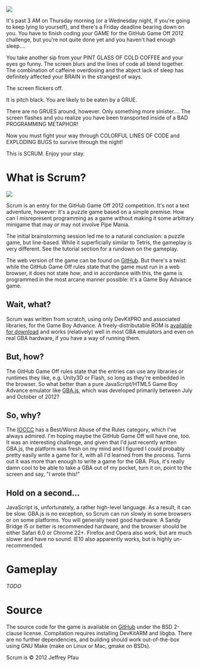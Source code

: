 <img src="http://jpfau.github.com/scrum/resources/title.png">

It's past 3 AM on Thursday morning (or a Wednesday night, if you're going to keep lying to yourself), and there's a Friday deadline bearing down on you. You have to finish coding your GAME for the GitHub Game Off 2012 challenge, but you're not quite done yet and you haven't had enough sleep….

You take another sip from your PINT GLASS OF COLD COFFEE and your eyes go funny. The screen blurs and the lines of code all blend together. The combination of caffeine overdosing and the abject lack of sleep has definitely affected your BRAIN in the strangest of ways.

The screen flickers off.

It is pitch black. You are likely to be eaten by a GRUE.

There are no GRUES around, however. Only something more sinister…. The screen flashes and you realize you have been transported inside of a BAD PROGRAMMING METAPHOR!

Now you must fight your way through COLORFUL LINES OF CODE and EXPLODING BUGS to survive through the night!

This is SCRUM. Enjoy your stay.

# What is Scrum?

<img src="http://jpfau.github.com/scrum/resources/title-screen.png">

Scrum is an entry for the GitHub Game Off 2012 competition. It's not a text adventure, however: it's a puzzle game based on a simple premise: How can I misrepresent programming as a game without making it some arbitrary minigame that may or may not involve Pipe Mania.

The initial brainstorming session led me to a natural conclusion: a puzzle game, but line-based. While it superficially similar to Tetris, the gameplay is very different. See the tutorial section for a rundown on the gameplay.

The web version of the game can be found on [GitHub](http://jpfau.github.com/scrum). But there's a twist: while the GitHub Game Off rules state that the game must run in a web browser, it does not state *how*, and in accordance with this, the game is programmed in the most arcane manner possible: it's a Game Boy Advance game.

## Wait, what?

Scrum was written from scratch, using only DevKitPRO and associated libraries, for the Game Boy Advance. A freely-distributable ROM is [available for download](http://jpfau.github.com/scrum/resources/scrum.gba) and works (relatively) well in most GBA emulators and even on real GBA hardware, if you have a way of running them.

## But, how?

The GitHub Game Off rules state that the entries can use any libraries or runtimes they like, e.g. Unity3D or Flash, so long as they're embedded in the browser. So what better than a pure JavaScript/HTML5 Game Boy Advance emulator like [GBA.js](http://jpfau.github.com/gbajs/), which was developed primarily between July and October of 2012?

## So, why?

The [IOCCC](http://www.ioccc.org) has a Best/Worst Abuse of the Rules category, which I've always admired. I'm hoping maybe the GitHub Game Off will have one, too. It was an interesting challenge, and given that I'd just recently written GBA.js, the platform was fresh on my mind and I figured I could probably pretty easily write a game for it, with all I'd learned from the process. Turns out it was more than enough to write a game for the GBA. Plus, it's really damn cool to be able to take a GBA out of my pocket, turn it on, point to the screen and say, "I wrote this!"

## Hold on a second…

JavaScript is, unfortunately, a rather high-level language. As a result, it can be slow. GBA.js is no exception, so Scrum can run slowly in some browsers or on some platforms. You will generally need good hardware. A Sandy Bridge i5 or better is recommended hardware, and the browser should be either Safari 6.0 or Chrome 22+. Firefox and Opera also work, but are much slower and have no sound. IE10 also apparently works, but is highly un-recommended.

# Gameplay

*TODO*

# Source

The source code for the game is available on [GitHub](http://github.com/jpfau/scrum/) under the BSD 2-clause license. Compilation requires installing DevKitARM and libgba. There are no further dependencies, and building should work out-of-the-box using GNU Make (make on Linux or Mac, gmake on BSDs).

Scrum is © 2012 Jeffrey Pfau